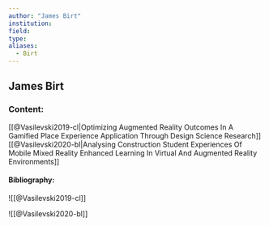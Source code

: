 ```yaml
---
author: "James Birt"
institution:
field:
type:
aliases:
  - Birt
---
```


## James Birt

### Content:
[[@Vasilevski2019-cl|Optimizing Augmented Reality Outcomes In A Gamified Place Experience Application Through Design Science Research]]
[[@Vasilevski2020-bl|Analysing Construction Student Experiences Of Mobile Mixed Reality Enhanced Learning In Virtual And Augmented Reality Environments]]

#### Bibliography:

![[@Vasilevski2019-cl]]

![[@Vasilevski2020-bl]]